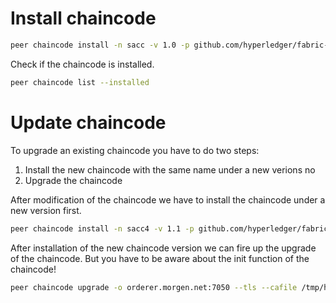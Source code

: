 # Install chaincode

```bash 
peer chaincode install -n sacc -v 1.0 -p github.com/hyperledger/fabric-samples/chaincode/sacc/
```

Check if the chaincode is installed.
```bash 
peer chaincode list --installed
``` 


# Update chaincode
To upgrade an existing chaincode you have to do two steps:

1. Install the new chaincode with the same name under a new verions no
2. Upgrade the chaincode


After modification of the chaincode we have to install the chaincode under a new version first.
```bash
peer chaincode install -n sacc4 -v 1.1 -p github.com/hyperledger/fabric-samples/chaincode/sacc4/
```

After installation of the new chaincode version we can fire up the upgrade of the chaincode. But you have to be aware about the init function of the chaincode!

```bash
peer chaincode upgrade -o orderer.morgen.net:7050 --tls --cafile /tmp/hyperledger/mars.morgen.net/peers/peer0/tls-msp/tlscacerts/tls-ca-tls-morgen-net-7052.pem -C channel1 -n sacc4 -v 1.1 -c '{"Args":["msg","upgrade"]}'
```